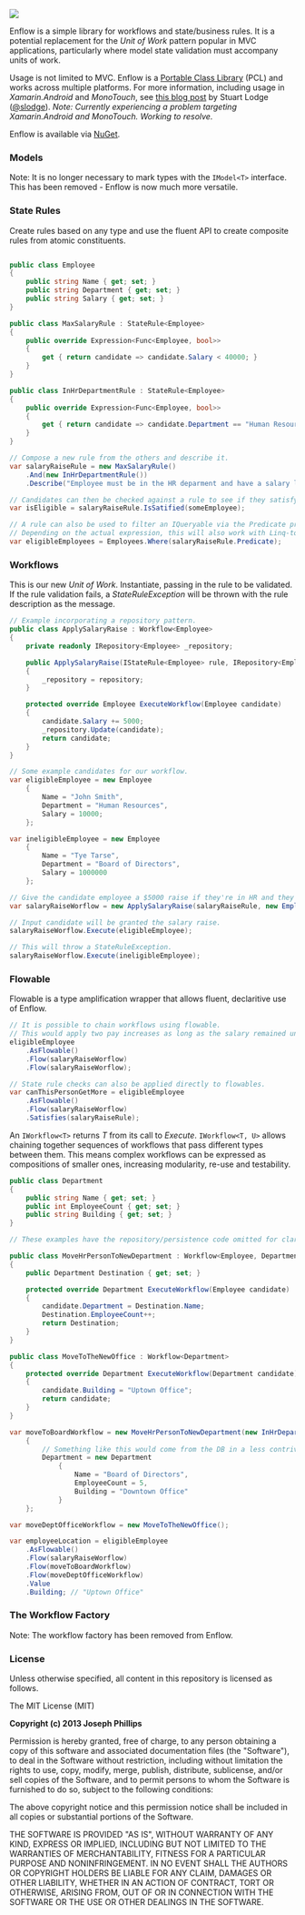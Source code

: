 ![](https://dl.dropboxusercontent.com/u/35984366/enflow_logo3_m.png)

Enflow is a simple library for workflows and state/business rules. It is a potential replacement for the _Unit of Work_ pattern popular in MVC applications, particularly where model state validation must accompany units of work.

Usage is not limited to MVC. Enflow is a [Portable Class Library](http://msdn.microsoft.com/en-us/library/gg597391.aspx) (PCL) and works across multiple platforms. For more information, including usage in _Xamarin.Android_ and _MonoTouch_, see [this blog post](http://slodge.blogspot.sk/2012/12/cross-platform-winrt-monodroid.html) by Stuart Lodge ([@slodge](https://twitter.com/slodge)). _Note: Currently experiencing a problem targeting Xamarin.Android and MonoTouch. Working to resolve._

Enflow is available via [NuGet](https://nuget.org/packages/Enflow/).

### Models

Note: It is no longer necessary to mark types with the ```IModel<T>``` interface. This has been removed - Enflow is now much more versatile.

### State Rules

Create rules based on any type and use the fluent API to create composite rules from atomic constituents.
```csharp

public class Employee
{
    public string Name { get; set; }
    public string Department { get; set; }
    public string Salary { get; set; }
}

public class MaxSalaryRule : StateRule<Employee>
{
    public override Expression<Func<Employee, bool>>
    {
        get { return candidate => candidate.Salary < 40000; }
    }
}

public class InHrDepartmentRule : StateRule<Employee>
{
    public override Expression<Func<Employee, bool>>
    {
        get { return candidate => candidate.Department == "Human Resources"; }
    }
}

// Compose a new rule from the others and describe it.
var salaryRaiseRule = new MaxSalaryRule()
    .And(new InHrDepartmentRule())
    .Describe("Employee must be in the HR deparment and have a salary less than $40,000.");

// Candidates can then be checked against a rule to see if they satisfy it.
var isEligible = salaryRaiseRule.IsSatified(someEmployee);

// A rule can also be used to filter an IQueryable via the Predicate property.
// Depending on the actual expression, this will also work with Linq-to-Entity.
var eligibleEmployees = Employees.Where(salaryRaiseRule.Predicate);
```

### Workflows

This is our new _Unit of Work_. Instantiate, passing in the rule to be validated. If the rule validation fails, a _StateRuleException_ will be thrown with the rule description as the message.
```csharp
// Example incorporating a repository pattern.
public class ApplySalaryRaise : Workflow<Employee>
{
    private readonly IRepository<Employee> _repository;

    public ApplySalaryRaise(IStateRule<Employee> rule, IRepository<Employee> repository) : base(rule)
    {
        _repository = repository;
    }

    protected override Employee ExecuteWorkflow(Employee candidate)
    {
        candidate.Salary += 5000;
        _repository.Update(candidate);
        return candidate;
    }
}

// Some example candidates for our workflow.
var eligibleEmployee = new Employee
    {
        Name = "John Smith",
        Department = "Human Resources",
        Salary = 10000;
    };

var ineligibleEmployee = new Employee
    {
        Name = "Tye Tarse",
        Department = "Board of Directors",
        Salary = 1000000
    };

// Give the candidate employee a $5000 raise if they're in HR and they earn less than $40k.
var salaryRaiseWorflow = new ApplySalaryRaise(salaryRaiseRule, new EmployeeRepository());

// Input candidate will be granted the salary raise.
salaryRaiseWorflow.Execute(eligibleEmployee); 

// This will throw a StateRuleException.
salaryRaiseWorflow.Execute(ineligibleEmployee);
```

### Flowable

Flowable is a type amplification wrapper that allows fluent, declaritive use of Enflow. 

```csharp
// It is possible to chain workflows using flowable.
// This would apply two pay increases as long as the salary remained under $40k.
eligibleEmployee
    .AsFlowable()
    .Flow(salaryRaiseWorflow)
    .Flow(salaryRaiseWorflow);

// State rule checks can also be applied directly to flowables.
var canThisPersonGetMore = eligibleEmployee
    .AsFlowable()
    .Flow(salaryRaiseWorflow)
    .Satisfies(salaryRaiseRule);
```

An ```IWorkflow<T>``` returns _T_ from its call to _Execute_. ```IWorkflow<T, U>``` allows chaining together sequences of workflows that pass different types between them. This means complex workflows can be expressed as compositions of smaller ones, increasing modularity, re-use and testability.

```csharp
public class Department
{
    public string Name { get; set; }
    public int EmployeeCount { get; set; }
    public string Building { get; set; }
}

// These examples have the repository/persistence code omitted for clarity.

public class MoveHrPersonToNewDepartment : Workflow<Employee, Department>
{
    public Department Destination { get; set; }

    protected override Department ExecuteWorkflow(Employee candidate)
    {
        candidate.Department = Destination.Name;
        Destination.EmployeeCount++;
        return Destination;
    }
}

public class MoveToTheNewOffice : Workflow<Department>
{
    protected override Department ExecuteWorkflow(Department candidate)
    {
        candidate.Building = "Uptown Office";
        return candidate;
    }
}

var moveToBoardWorkflow = new MoveHrPersonToNewDepartment(new InHrDepartmentRule())
    {
        // Something like this would come from the DB in a less contrived example, of course.
        Department = new Department 
            { 
                Name = "Board of Directors", 
                EmployeeCount = 5,
                Building = "Downtown Office"
            }
    };

var moveDeptOfficeWorkflow = new MoveToTheNewOffice();

var employeeLocation = eligibleEmployee
    .AsFlowable()
    .Flow(salaryRaiseWorflow)
    .Flow(moveToBoardWorkflow)
    .Flow(moveDeptOfficeWorkflow)
    .Value
    .Building; // "Uptown Office"
```

### The Workflow Factory

Note: The workflow factory has been removed from Enflow.

### License

Unless otherwise specified, all content in this repository is licensed as follows.

The MIT License (MIT)

__Copyright (c) 2013 Joseph Phillips__

Permission is hereby granted, free of charge, to any person obtaining a copy of this software and associated documentation files (the "Software"), to deal in the Software without restriction, including without limitation the rights to use, copy, modify, merge, publish, distribute, sublicense, and/or sell copies of the Software, and to permit persons to whom the Software is furnished to do so, subject to the following conditions:

The above copyright notice and this permission notice shall be included in all copies or substantial portions of the Software.

THE SOFTWARE IS PROVIDED "AS IS", WITHOUT WARRANTY OF ANY KIND, EXPRESS OR IMPLIED, INCLUDING BUT NOT LIMITED TO THE WARRANTIES OF MERCHANTABILITY, FITNESS FOR A PARTICULAR PURPOSE AND NONINFRINGEMENT. IN NO EVENT SHALL THE AUTHORS OR COPYRIGHT HOLDERS BE LIABLE FOR ANY CLAIM, DAMAGES OR OTHER LIABILITY, WHETHER IN AN ACTION OF CONTRACT, TORT OR OTHERWISE, ARISING FROM, OUT OF OR IN CONNECTION WITH THE SOFTWARE OR THE USE OR OTHER DEALINGS IN THE SOFTWARE.
